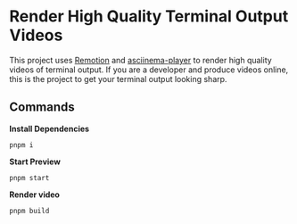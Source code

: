 # Render High Quality Terminal Output Videos

This project uses [Remotion](https://www.remotion.dev) and [asciinema-player](https://github.com/asciinema/asciinema-player) to render high quality videos of terminal output. If you are a developer and produce videos online, this is the project to get your terminal output looking sharp.

## Commands

**Install Dependencies**

```console
pnpm i
```

**Start Preview**

```console
pnpm start
```

**Render video**

```console
pnpm build
```



